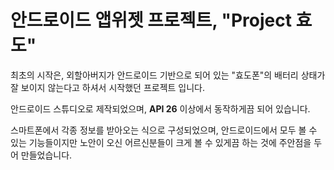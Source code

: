 # 안드로이드 앱위젯 프로젝트, "Project 효도"

최초의 시작은, 외할아버지가 안드로이드 기반으로 되어 있는 "효도폰"의 배터리 상태가 잘 보이지 않는다고 하셔서 시작했던 프로젝트 입니다. <br>

안드로이드 스튜디오로 제작되었으며, <strong>API 26</strong> 이상에서 동작하게끔 되어 있습니다.<br>

스마트폰에서 각종 정보를 받아오는 식으로 구성되었으며, 안드로이드에서 모두 볼 수 있는 기능들이지만 노안이 오신 어르신분들이 크게 볼 수 있게끔 하는 것에 주안점을 두어 만들었습니다. 



